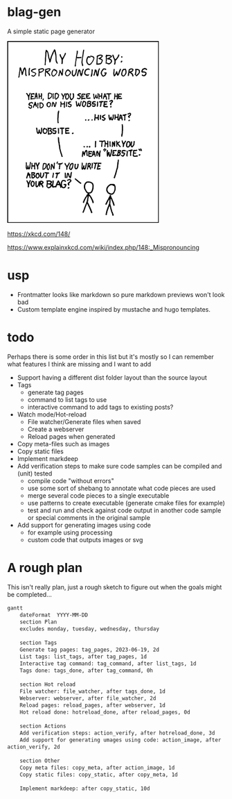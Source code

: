 # blag-gen
A simple static page generator

![](xkcd.png)

https://xkcd.com/148/

https://www.explainxkcd.com/wiki/index.php/148:_Mispronouncing

# usp
* Frontmatter looks like markdown so pure markdown previews won't look bad
* Custom template engine inspired by mustache and hugo templates.

# todo

Perhaps there is some order in this list but it's mostly so I can remember what features I think are missing and I want to add

* Support having a different dist folder layout than the source layout
* Tags
  - generate tag pages
  - command to list tags to use
  - interactive command to add tags to existing posts?
* Watch mode/Hot-reload
  - File watcher/Generate files when saved
  - Create a webserver
  - Reload pages when generated
* Copy meta-files such as images
* Copy static files
* Implement markdeep
* Add verification steps to make sure code samples can be compiled and (unit) tested
  - compile code "without errors"
  - use some sort of shebang to annotate what code pieces are used
  - merge several code pieces to a single executable
  - use patterns to create executable (generate cmake files for example)
  - test and run and check against code output in another code sample or special comments in the original sample
* Add support for generating images using code
  - for example using processing
  - custom code that outputs images or svg

# A rough plan
This isn't really plan, just a rough sketch to figure out when the goals might be completed...

```mermaid
gantt
    dateFormat  YYYY-MM-DD
    section Plan
    excludes monday, tuesday, wednesday, thursday

    section Tags
    Generate tag pages: tag_pages, 2023-06-19, 2d
    List tags: list_tags, after tag_pages, 1d
    Interactive tag command: tag_command, after list_tags, 1d
    Tags done: tags_done, after tag_command, 0h

    section Hot reload
    File watcher: file_watcher, after tags_done, 1d
    Webserver: webserver, after file_watcher, 2d
    Reload pages: reload_pages, after webserver, 1d
    Hot reload done: hotreload_done, after reload_pages, 0d
    
    section Actions
    Add verification steps: action_verify, after hotreload_done, 3d
    Add support for generating umages using code: action_image, after action_verify, 2d

    section Other
    Copy meta files: copy_meta, after action_image, 1d
    Copy static files: copy_static, after copy_meta, 1d

    Implement markdeep: after copy_static, 10d
```